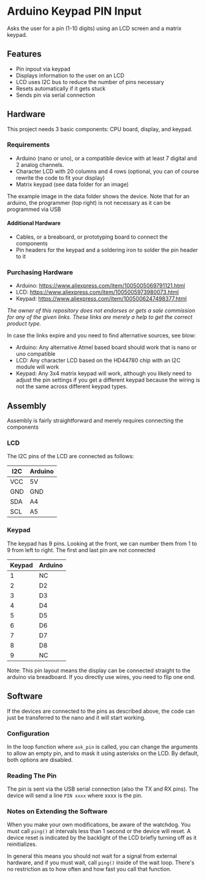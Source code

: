 # Arduino Keypad PIN Input

Asks the user for a pin (1-10 digits) using an LCD screen and a matrix keypad.

## Features

- Pin inpout via keypad
- Displays information to the user on an LCD
- LCD uses I2C bus to reduce the number of pins necessary
- Resets automatically if it gets stuck
- Sends pin via serial connection

## Hardware

This project needs 3 basic components: CPU board, display, and keypad.

### Requirements

- Arduino (nano or uno), or a compatible device with at least 7 digital and 2 analog channels.
- Character LCD with 20 columns and 4 rows (optional, you can of course rewrite the code to fit your display)
- Matrix keypad (see data folder for an image)

The example image in the data folder shows the device.
Note that for an arduino, the programmer (top right) is not necessary as it can be programmed via USB

#### Additional Hardware

- Cables, or a breaboard, or prototyping board to connect the components
- Pin headers for the keypad and a soldering iron to solder the pin header to it

### Purchasing Hardware

- Arduino: https://www.aliexpress.com/item/1005005069791121.html
- LCD: https://www.aliexpress.com/item/1005005973980073.html
- Keypad: https://www.aliexpress.com/item/1005006247498377.html

*The owner of this repository does not endorses or gets a sale commission for any of the given links.*
*These links are merely a help to get the correct product type.*

In case the links expire and you need to find alternative sources, see blow:

- Arduino: Any alternative Atmel based board should work that is nano or uno compatible
- LCD: Any character LCD based on the HD44780 chip with an I2C module will work
- Keypad: Any 3x4 matrix keypad will work, although you likely need to adjust the pin settings if you get a different keypad because the wiring is not the same across different keypad types.

## Assembly

Assembly is fairly straightforward and merely requires connecting the components

### LCD

The I2C pins of the LCD are connected as follows:

| I2C | Arduino |
|-----|---------|
| VCC | 5V      |
| GND | GND     |
| SDA | A4      |
| SCL | A5      |

### Keypad

The keypad has 9 pins. Looking at the front, we can number them from 1 to 9 from left to right.
The first and last pin are not connected

| Keypad | Arduino |
|--------|---------|
| 1      | NC      |
| 2      | D2      |
| 3      | D3      |
| 4      | D4      |
| 5      | D5      |
| 6      | D6      |
| 7      | D7      |
| 8      | D8      |
| 9      | NC      |

Note: This pin layout means the display can be connected straight to the arduino via breadboard.
If you directly use wires, you need to flip one end.

## Software

If the devices are connected to the pins as described above,
the code can just be transferred to the nano and it will start working.

### Configuration

In the loop function where `ask_pin` is called,
you can change the arguments to allow an empty pin,
and to mask it using asterisks on the LCD.
By default, both options are disabled.

### Reading The Pin

The pin is sent via the USB serial connection (also the TX and RX pins).
The device will send a line `PIN xxxx` where xxxx is the pin.

### Notes on Extending the Software

When you make your own modifications, be aware of the watchdog.
You must call `ping()` at intervals less than 1 second or the device will reset.
A device reset is indicated by the backlight of the LCD briefly turning off as it reinitializes.

In general this means you should not wait for a signal from external hardware,
and if you must wait, call `ping()` inside of the wait loop.
There's no restriction as to how often and how fast you call that function.
